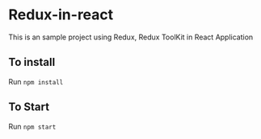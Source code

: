 # Redux-in-react

This is an sample project using Redux, Redux ToolKit in React Application

## To install
Run ```npm install```

## To Start
Run ```npm start```
